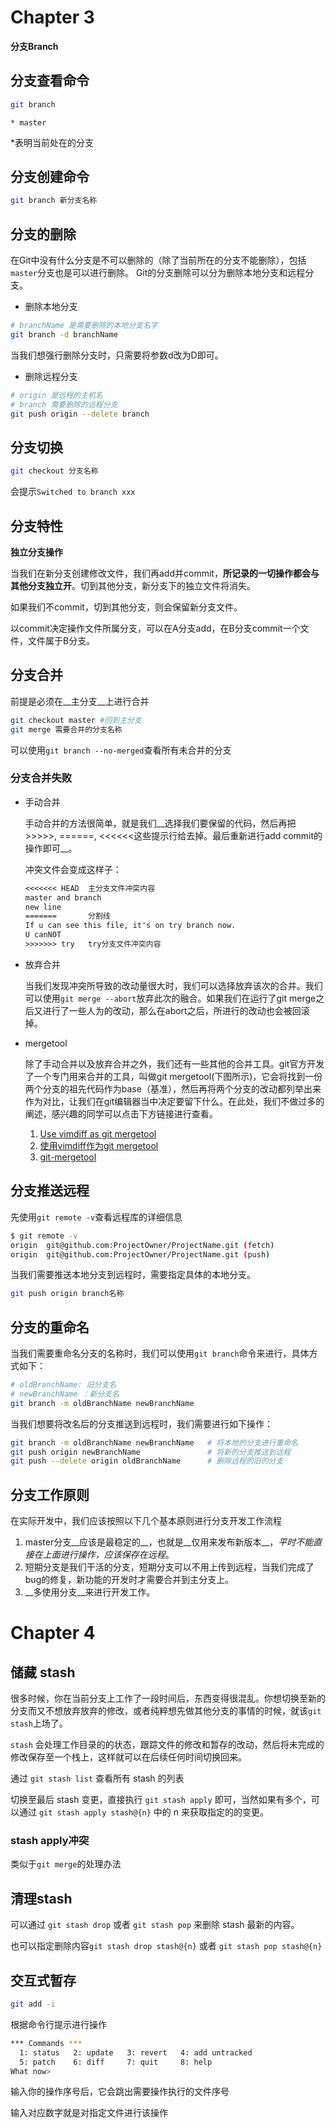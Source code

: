 # Chapter 3

__分支Branch__

## 分支查看命令

```bash
git branch
```

```
* master
```

*表明当前处在的分支

## 分支创建命令

```bash
git branch 新分支名称
```

## 分支的删除

在Git中没有什么分支是不可以删除的（除了当前所在的分支不能删除），包括`master`分支也是可以进行删除。
Git的分支删除可以分为删除本地分支和远程分支。

- 删除本地分支

```bash
# branchName 是需要删除的本地分支名字
git branch -d branchName
```

当我们想强行删除分支时，只需要将参数d改为D即可。

- 删除远程分支

```bash
# origin 是远程的主机名
# branch 需要删除的远程分支
git push origin --delete branch
```

## 分支切换

```bash
git checkout 分支名称
```

会提示```Switched to branch xxx```	

## 分支特性

__独立分支操作__

当我们在新分支创建修改文件，我们再add并commit，__所记录的一切操作都会与其他分支独立开__。切到其他分支，新分支下的独立文件将消失。

如果我们不commit，切到其他分支，则会保留新分支文件。

以commit决定操作文件所属分支，可以在A分支add，在B分支commit一个文件，文件属于B分支。

## 分支合并

前提是必须在__主分支__上进行合并

```bash
git checkout master #回到主分支
git merge 需要合并的分支名称
```

可以使用```git branch --no-merged```查看所有未合并的分支

### 分支合并失败

- 手动合并

  手动合并的方法很简单，就是我们__选择我们要保留的代码，然后再把>>>>>, ======, <<<<<<这些提示行给去掉。最后重新进行add commit的操作即可__。

  冲突文件会变成这样子：

  ```txt
  <<<<<<< HEAD 	主分支文件冲突内容
  master and branch
  new line
  ======= 		分割线
  If u can see this file, it's on try branch now.
  U canNOT
  >>>>>>> try 	try分支文件冲突内容
  ```

- 放弃合并

  当我们发现冲突所导致的改动量很大时，我们可以选择放弃该次的合并。我们可以使用`git merge --abort`放弃此次的融合。如果我们在运行了git merge之后又进行了一些人为的改动，那么在abort之后，所进行的改动也会被回滚掉。

- mergetool

  除了手动合并以及放弃合并之外，我们还有一些其他的合并工具。git官方开发了一个专门用来合并的工具，叫做git mergetool(下图所示)，它会将找到一份两个分支的祖先代码作为base（基准），然后再将两个分支的改动都列举出来作为对比，让我们在git编辑器当中决定要留下什么。在此处，我们不做过多的阐述，感兴趣的同学可以点击下方链接进行查看。

  1. [Use vimdiff as git mergetool](https://www.rosipov.com/blog/use-vimdiff-as-git-mergetool/)
  2. [使用vimdiff作为git mergetool](https://kinboyw.github.io/2018/10/09/Use-Vimdiff-As-Git-Mergetool/)
  3. [git-mergetool](https://www.lhsz.xyz/read/git-doc-zh/docs-16.md)

## 分支推送远程

先使用`git remote -v`查看远程库的详细信息

```bash
$ git remote -v
origin  git@github.com:ProjectOwner/ProjectName.git (fetch)
origin  git@github.com:ProjectOwner/ProjectName.git (push)
```

当我们需要推送本地分支到远程时，需要指定具体的本地分支。

```bash
git push origin branch名称
```

## 分支的重命名

当我们需要重命名分支的名称时，我们可以使用`git branch`命令来进行，具体方式如下：

```bash
# oldBranchName: 旧分支名
# newBranchName ：新分支名
git branch -m oldBranchName newBranchName
```

当我们想要将改名后的分支推送到远程时，我们需要进行如下操作：

```bash
git branch -m oldBranchName newBranchName   # 将本地的分支进行重命名
git push origin newBranchName               # 将新的分支推送到远程        
git push --delete origin oldBranchName      # 删除远程的旧的分支 
```

## 分支工作原则

在实际开发中，我们应该按照以下几个基本原则进行分支开发工作流程

1. master分支__应该是最稳定的__，也就是__仅用来发布新版本__，*平时不能直接在上面进行操作，应该保存在远程*。
2. 短期分支是我们干活的分支，短期分支可以不用上传到远程，当我们完成了bug的修复，新功能的开发时才需要合并到主分支上。
3. __多使用分支__来进行开发工作。

# Chapter 4

## 储藏 stash

很多时候，你在当前分支上工作了一段时间后，东西变得很混乱。你想切换至新的分支而又不想放弃放弃的修改，或者纯粹想先做其他分支的事情的时候，就该`git stash`上场了。

`stash` 会处理工作目录的的状态，跟踪文件的修改和暂存的改动，然后将未完成的修改保存至一个栈上，这样就可以在后续任何时间切换回来。

通过 `git stash list` 查看所有 stash 的列表

切换至最后 stash 变更，直接执行 `git stash apply` 即可，当然如果有多个，可以通过 `git stash apply stash@{n}` 中的 n 来获取指定的的变更。

### stash apply冲突

类似于```git merge```的处理办法

## 清理stash

可以通过 `git stash drop` 或者 `git stash pop` 来删除 stash 最新的内容。

也可以指定删除内容`git stash drop stash@{n}` 或者 `git stash pop stash@{n}`

## 交互式暂存

```bash
git add -i
```

根据命令行提示进行操作

```bash
*** Commands *** 
  1: status	  2: update	  3: revert	  4: add untracked
  5: patch	  6: diff	  7: quit	  8: help
What now>
```

输入你的操作序号后，它会跳出需要操作执行的文件序号

输入对应数字就是对指定文件进行该操作
